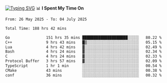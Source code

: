<a href="https://git.io/typing-svg"><img src="https://readme-typing-svg.demolab.com?font=Fira+Code&weight=700&size=35&pause=2000&center=true&random=false&width=1000&height=250&lines=%F0%9D%98%9B%F0%9D%98%A9%F0%9D%98%A6+%F0%9D%98%AD%F0%9D%98%AA%F0%9D%98%A7%F0%9D%98%A6+%F0%9D%98%B0%F0%9D%98%A7+%F0%9D%98%B5%F0%9D%98%A9%F0%9D%98%AA%F0%9D%98%B4+%F0%9D%98%B8%F0%9D%98%B0%F0%9D%98%B3%F0%9D%98%AD%F0%9D%98%A5+%F0%9D%98%AA%F0%9D%98%B4+%F0%9D%98%B0%F0%9D%98%AF%F0%9D%98%AD%F0%9D%98%BA+%F0%9D%98%B5%F0%9D%98%A9%F0%9D%98%A6+%F0%9D%98%A6%F0%9D%98%AF%F0%9D%98%AB%F0%9D%98%B0%F0%9D%98%BA%F0%9D%98%AE%F0%9D%98%A6%F0%9D%98%AF%F0%9D%98%B5+%F0%9D%98%B0%F0%9D%98%A7+%F0%9D%98%A5%F0%9D%98%A6%F0%9D%98%A4%F0%9D%98%A6%F0%9D%98%B1%F0%9D%98%B5%F0%9D%98%AA%F0%9D%98%B0%F0%9D%98%AF" alt="Typing SVG" /></a>
📊 **I Spent My Time On** 

<!--START_SECTION:waka-->

```txt
From: 26 May 2025 - To: 04 July 2025

Total Time: 188 hrs 42 mins

Go                151 hrs 35 mins ████████████████████░░░░░   80.22 %
C++               9 hrs 43 mins   █▒░░░░░░░░░░░░░░░░░░░░░░░   05.15 %
Lua               4 hrs 42 mins   ▓░░░░░░░░░░░░░░░░░░░░░░░░   02.49 %
Bash              4 hrs 24 mins   ▓░░░░░░░░░░░░░░░░░░░░░░░░   02.34 %
C                 4 hrs 24 mins   ▓░░░░░░░░░░░░░░░░░░░░░░░░   02.33 %
Protocol Buffer   3 hrs 57 mins   ▓░░░░░░░░░░░░░░░░░░░░░░░░   02.09 %
TypeScript        1 hr 1 min      ░░░░░░░░░░░░░░░░░░░░░░░░░   00.54 %
CMake             43 mins         ░░░░░░░░░░░░░░░░░░░░░░░░░   00.38 %
conf              36 mins         ░░░░░░░░░░░░░░░░░░░░░░░░░   00.32 %
```

<!--END_SECTION:waka-->
